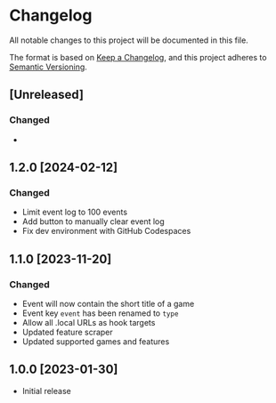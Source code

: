 # Changelog

All notable changes to this project will be documented in this file.

The format is based on [Keep a Changelog](https://keepachangelog.com/en/1.0.0/),
and this project adheres to [Semantic Versioning](https://semver.org/spec/v2.0.0.html).

## [Unreleased]

### Changed

-

## 1.2.0 [2024-02-12]

### Changed

-   Limit event log to 100 events
-   Add button to manually clear event log
-   Fix dev environment with GitHub Codespaces

## 1.1.0 [2023-11-20]

### Changed

-   Event will now contain the short title of a game
-   Event key `event` has been renamed to `type`
-   Allow all .local URLs as hook targets
-   Updated feature scraper
-   Updated supported games and features

## 1.0.0 [2023-01-30]

-   Initial release
